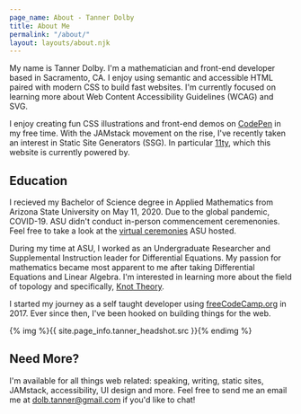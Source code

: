 ```yaml
---
page_name: About - Tanner Dolby
title: About Me
permalink: "/about/"
layout: layouts/about.njk
---
```


My name is Tanner Dolby. I'm a mathematician and front-end developer based in Sacramento, CA. I enjoy using semantic and accessible HTML paired with modern CSS to build fast websites. I'm currently focused on learning more about Web Content Accessibility Guidelines (WCAG) and SVG.

I enjoy creating fun CSS illustrations and front-end demos on [CodePen](https://codepen.io/tannerdolby) in my free time. With the JAMstack movement on the rise, I've recently taken an interest in Static Site Generators (SSG). In particular [11ty](https://11ty.dev), which this website is currently powered by.

## Education
I recieved my Bachelor of Science degree in Applied Mathematics from Arizona State University on May 11, 2020. Due to the global pandemic, COVID-19. ASU didn't conduct in-person commencement ceremenonies. Feel free to take a look at the [virtual ceremonies](https://vgradasu.z4.web.core.windows.net/asu/III/#811351) ASU hosted. 

During my time at ASU, I worked as an Undergraduate Researcher and Supplemental Instruction leader for Differential Equations. My passion for mathematics became most apparent to me after taking Differential Equations and Linear Algebra. I'm interested in learning more about the field of topology and specifically, [Knot Theory](https://en.wikipedia.org/wiki/Knot_(mathematics)).

I started my journey as a self taught developer using [freeCodeCamp.org](https://freecodecamp.org) in 2017. Ever since then, I've been hooked on building things for the web.

{% img %}{{ site.page_info.tanner_headshot.src }}{% endimg %}

## Need More?

I'm available for all things web related: speaking, writing, static sites, JAMstack, accessibility, UI design and more. Feel free to send me an email me at [dolb.tanner@gmail.com](mailto:dolb.tanner@gmail.com) if you'd like to chat!